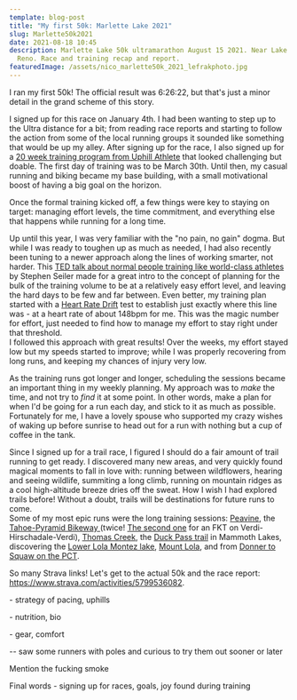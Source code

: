 ```yaml
---
template: blog-post
title: "My first 50k: Marlette Lake 2021"
slug: Marlette50k2021
date: 2021-08-18 10:45
description: Marlette Lake 50k ultramarathon August 15 2021. Near Lake Tahoe,
  Reno. Race and training recap and report.
featuredImage: /assets/nico_marlette50k_2021_lefrakphoto.jpg
---
```

I ran my first 50k! The official result was 6:26:22, but that's just a minor detail in the grand scheme of this story.

I signed up for this race on January 4th. I had been wanting to step up to the Ultra distance for a bit; from reading race reports and starting to follow the action from some of the local running groups it sounded like something that would be up my alley. After signing up for the race, I also signed up for a [20 week training program from Uphill Athlete](https://uphillathlete.com/introtoultrarunning/) that looked challenging but doable. The first day of training was to be March 30th. Until then, my casual running and biking became my base building, with a small motivational boost of having a big goal on the horizon.

Once the formal training kicked off, a few things were key to staying on target: managing effort levels, the time commitment, and everything else that happens while running for a long time.

Up until this year, I was very familiar with the "no pain, no gain" dogma. But while I was ready to toughen up as much as needed, I had also recently been tuning to a newer approach along the lines of working smarter, not harder. This [TED talk about normal people training like world-class athletes](https://www.youtube.com/watch?v=MALsI0mJ09I) by Stephen Seiler made for a great intro to the concept of planning for the bulk of the training volume to be at a relatively easy effort level, and leaving the hard days to be few and far between. Even better, my training plan started with a [Heart Rate Drift](https://uphillathlete.com/heart-rate-drift/) test to establish just exactly where this line was - at a heart rate of about 148bpm for me. This was the magic number for effort, just needed to find how to manage my effort to stay right under that threshold.\
I followed this approach with great results! Over the weeks, my effort stayed low but my speeds started to improve; while I was properly recovering from long runs, and keeping my chances of injury very low.

As the training runs got longer and longer, scheduling the sessions became an important thing in my weekly planning. My approach was to *make* the time, and not try to *find* it at some point. In other words, make a plan for when I'd be going for a run each day, and stick to it as much as possible. Fortunately for me, I have a lovely spouse who supported my crazy wishes of waking up before sunrise to head out for a run with nothing but a cup of coffee in the tank.

Since I signed up for a trail race, I figured I should do a fair amount of trail running to get ready. I discovered many new areas, and very quickly found magical moments to fall in love with: running between wildflowers, hearing and seeing wildlife, summiting a long climb, running on mountain ridges as a cool high-altitude breeze dries off the sweat. How I wish I had explored trails before! Without a doubt, trails will be destinations for future runs to come. \
Some of my most epic runs were the long training sessions: [Peavine](https://www.strava.com/activities/5258126574), the [Tahoe-Pyramid Bikeway ](https://www.strava.com/activities/5429356843)(twice! [The second one](https://www.strava.com/activities/5686466889) for an FKT on Verdi-Hirschadale-Verdi), [Thomas Creek](https://www.strava.com/activities/5686466889), the [Duck Pass trail](https://www.strava.com/activities/5576368101) in Mammoth Lakes, discovering the [Lower Lola Montez lake](https://www.strava.com/activities/5580414701), [Mount Lola](https://www.strava.com/activities/5649989568), and from [Donner to Squaw on the PCT](https://www.strava.com/activities/5723600878). 

So many Strava links! Let's get to the actual 50k and the race report: <https://www.strava.com/activities/5799536082>. 



\- strategy of pacing, uphills

\- nutrition, bio

\- gear, comfort

\-- saw some runners with poles and curious to try them out sooner or later

Mention the fucking smoke

Final words - signing up for races, goals, joy found during training